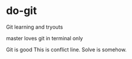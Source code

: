 # do-git
Git learning and tryouts

master loves git in terminal only

Git is good
This is conflict line.
Solve is somehow.
